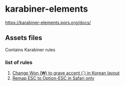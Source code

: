 # karabiner-elements
https://karabiner-elements.pqrs.org/docs/

## Assets files
Contains Karabiner rules

### list of rules
1. [Change Won (₩) to grave accent (`) in Korean layout](https://ke-complex-modifications.pqrs.org/#korean_won_to_backtick)
1. [Remap ESC to Option-ESC in Safari only](https://ke-complex-modifications.pqrs.org/#safari)
